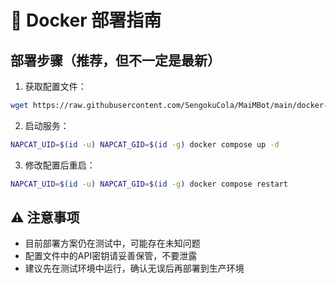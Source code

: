 # 🐳 Docker 部署指南

## 部署步骤（推荐，但不一定是最新）

1. 获取配置文件：
```bash
wget https://raw.githubusercontent.com/SengokuCola/MaiMBot/main/docker-compose.yml
```

2. 启动服务：
```bash
NAPCAT_UID=$(id -u) NAPCAT_GID=$(id -g) docker compose up -d
```

3. 修改配置后重启：
```bash
NAPCAT_UID=$(id -u) NAPCAT_GID=$(id -g) docker compose restart
```

## ⚠️ 注意事项

- 目前部署方案仍在测试中，可能存在未知问题
- 配置文件中的API密钥请妥善保管，不要泄露
- 建议先在测试环境中运行，确认无误后再部署到生产环境 